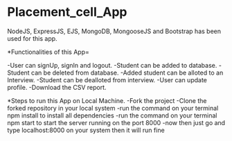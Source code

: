 # Placement_cell_App

NodeJS, ExpressJS, EJS, MongoDB, MongooseJS and Bootstrap has been used for this app.

*Functionalities of this App=

-User can signUp, signIn and logout.
-Student can be added to database.
-Student can be deleted from database.
-Added student can be alloted to an Interview.
-Student can be dealloted from interview.
-User can update profile.
-Download the CSV report.

*Steps to run this App on Local Machine.
-Fork the project
-Clone the forked repository in your local system
-run the command on your terminal npm install to install all dependencies
-run the command on your terminal npm start to start the server running on the port 8000
-now then just go and type localhost:8000 on your system then it will run fine
